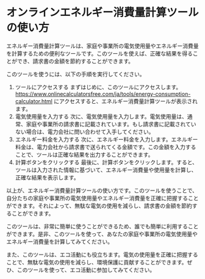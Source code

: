 オンラインエネルギー消費量計算ツールの使い方
======================

エネルギー消費量計算ツールは、家庭や事業所の電気使用量やエネルギー消費量を計算するための便利なツールです。このツールを使えば、正確な結果を得ることができ、請求書の金額を節約することができます。

このツールを使うには、以下の手順を実行してください。

1. ツールにアクセスする まずはじめに、このツールにアクセスします。<https://www.onlinecalculatorsfree.com/ja/tools/energy-consumption-calculator.html> にアクセスすると、エネルギー消費量計算ツールが表示されます。
2. 電気使用量を入力する 次に、電気使用量を入力します。電気使用量は、通常、家庭や事業所の請求書に記載されています。もし請求書に記載されていない場合は、電力会社に問い合わせて入手してください。
3. エネルギー料金を入力する 次に、エネルギー料金を入力します。エネルギー料金は、電力会社から請求書で送られてくる金額です。この金額を入力することで、ツールは正確な結果を出力することができます。
4. 計算ボタンをクリックする 最後に、計算ボタンをクリックします。すると、ツールは入力された情報に基づいて、エネルギー消費量や使用量を計算し、正確な結果を表示します。

以上が、エネルギー消費量計算ツールの使い方です。このツールを使うことで、自分たちの家庭や事業所の電気使用量やエネルギー消費量を正確に把握することができます。それによって、無駄な電気の使用を減らし、請求書の金額を節約することができます。

このツールは、非常に簡単に使うことができるため、誰でも簡単に利用することができます。是非、このツールを使って、あなたの家庭や事業所の電気使用量やエネルギー消費量を計算してみてください。

また、このツールは、エコ活動にも役立ちます。電気の使用量を正確に把握することで、無駄な電気の使用を減らし、環境保護に貢献することができます。ぜひ、このツールを使って、エコ活動に参加してみてください。